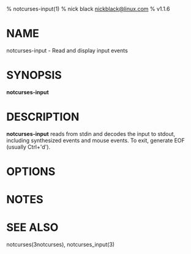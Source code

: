 % notcurses-input(1)
% nick black <nickblack@linux.com>
% v1.1.6

# NAME

notcurses-input - Read and display input events


# SYNOPSIS

**notcurses-input**

# DESCRIPTION

**notcurses-input** reads from stdin and decodes the input to stdout, including
synthesized events and mouse events. To exit, generate EOF (usually Ctrl+'d').

# OPTIONS

# NOTES

# SEE ALSO
notcurses(3notcurses), notcurses_input(3)
